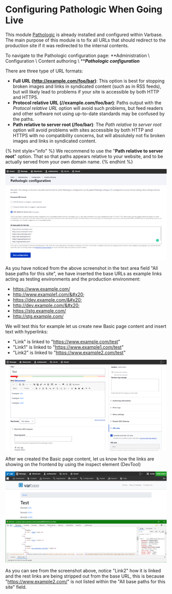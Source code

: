 # Configuring Pathologic When Going Live

This module [Pathologic](https://www.drupal.org/project/pathologic) is already installed and configured within Varbase. The main purpose of this module is to fix all URLs that should redirect to the production site if it was redirected to the internal contents.

To navigate to the Pathologic configuration page: **Administration \ Configuration \ Content authoring \ **_**Pathologic configuration**_

There are three type of URL formats:

* **Full URL (http://example.com/foo/bar)**:  This option is best for stopping broken images and links in syndicated content (such as in RSS feeds), but will likely lead to problems if your site is accessible by both HTTP and HTTPS.
* **Protocol relative URL (//example.com/foo/bar)**:  Paths output with the _Protocol relative URL_ option will avoid such problems, but feed readers and other software not using up-to-date standards may be confused by the paths.
* **Path relative to server root (/foo/bar)**:  The _Path relative to server root_ option will avoid problems with sites accessible by both HTTP and HTTPS with no compatibility concerns, but will absolutely not fix broken images and links in syndicated content.

{% hint style="info" %}
We recommend to use the "**Path relative to server root**" option. That so that paths appears relative to your website, and to be actually served from your own domain name.
{% endhint %}

![Pathologic configuration section](<../../.gitbook/assets/image (19).png>)

As you have noticed from the above screenshot in the text area field "All base paths for this site", we have inserted the base URLs as example links acting as testing environments and the production environment:

* https://www.example.com/
* http://www.example1.com/&#x20;
* https://dev.example.com/&#x20;
* http://dev.example.com/&#x20;
* https://stg.example.com/
* http://stg.example.com/

We will test this for example let us create new Basic page content and insert text with hyperlinks:

* "Link" is linked to "https://www.example.com/test"
* "Link1" is linked to "https://www.example1.com/test"
* "Link2" is linked to "https://www.example2.com/test"

![Creating new Basic page with linked contents](<../../.gitbook/assets/image (79).png>)

After we created the Basic page content, let us know how the links are showing on the frontend by using the inspect element (DevTool)

![](<../../.gitbook/assets/image (28).png>)

As you can see from the screenshot above, notice "Link2" how it is linked and the rest links are being stripped out from the base URL, this is because "https://www.example2.com/" is not listed within the "All base paths for this site" field.

